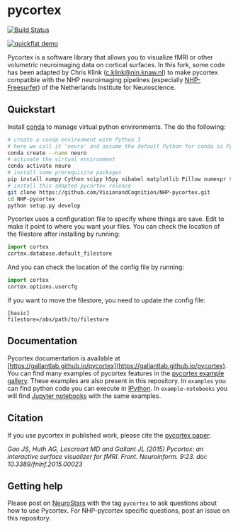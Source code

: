 pycortex
========
[![Build Status](https://travis-ci.org/gallantlab/pycortex.svg?branch=master)](https://travis-ci.org/gallantlab/pycortex)

[![quickflat demo](https://raw.github.com/jamesgao/pycortex/master/docs/wn_med.png)](https://gallantlab.github.io/pycortex)

Pycortex is a software library that allows you to visualize fMRI or other volumetric neuroimaging data on cortical surfaces. In this fork, some code has been adapted by Chris Klink (c.klink@nin.knaw.nl) to make pycortex compatible with the NHP neuroimaging pipelines (especially [NHP-Freesurfer](https://github.com/VisionandCognition/NHP-Freesurfer)) of the Netherlands Institute for Neuroscience.

Quickstart
----------
Install [conda](https://conda.io/projects/conda/en/latest/user-guide/install/index.html) to manage virtual python environments. The do the following:

```bash
# create a conda environment with Python 3
# here we call it 'neuro' and assume the default Python for conda is Python 3
conda create --name neuro  
# activate the virtual environment
conda activate neuro    
# install some prerequisite packages
pip install numpy Cython scipy h5py nibabel matplotlib Pillow numexpr tornado lxml networkx jupyter jupyterlab
# install this adapted pycortex release
git clone https://github.com/VisionandCognition/NHP-pycortex.git
cd NHP-pycortex
python setup.py develop
```

Pycortex uses a configuration file to specify where things are save. Edit to make it point to where you want your files.
You can check the location of the filestore after installing by running:

```python
import cortex
cortex.database.default_filestore
```

And you can check the location of the config file by running:

```python
import cortex
cortex.options.usercfg
```
If you want to move the filestore, you need to update the config file:

```
[basic]
filestore=/abs/path/to/filestore
```

Documentation
-------------
Pycortex documentation is available at [https://gallantlab.github.io/pycortex](https://gallantlab.github.io/pycortex). You can find many examples of pycortex features in the [pycortex example gallery](https://gallantlab.github.io/pycortex/auto_examples/index.html). These examples are also present in this repository. In `examples` you can find python code you can execute in [IPython](http://www.ipython.org/). In `example-notebooks` you will find [Jupyter notebooks](https://jupyter.org/) with the same examples.



Citation
--------
If you use pycortex in published work, please cite the [pycortex paper](http://dx.doi.org/10.3389/fninf.2015.00023):

_Gao JS, Huth AG, Lescroart MD and Gallant JL (2015) Pycortex: an interactive surface visualizer for fMRI. Front. Neuroinform. 9:23. doi: 10.3389/fninf.2015.00023_

Getting help
-----------
Please post on [NeuroStars](https://neurostars.org/) with the tag `pycortex` to 
ask questions about how to use Pycortex. For NHP-pycortex specific questions, post an issue on this repository.
